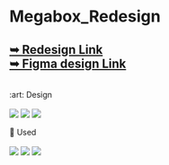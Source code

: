 # Megabox_Redesign
<a href="https://haezoo25.github.io/Megabox_Redesign/">➥ Redesign Link </a> <br>
<a href="https://www.figma.com/file/nIhJt1RpPl8wGHhbdUKa6Z/%EB%A9%94%EA%B0%80%EB%B0%95%EC%8A%A4-%EB%A6%AC%EB%94%94%EC%9E%90%EC%9D%B8(%ED%92%80%ED%8E%98%EC%9D%B4%EC%A7%80)?node-id=0%3A1&t=0uIRN7bfO1IXkcTp-1">➥ Figma design Link </a>
--------------------------------------
<br>
:art: Design <br><br>
<img src="https://img.shields.io/badge/Figma-F24E1E?style=for-the-badge&logo=Figma&logoColor=white">
<img src="https://img.shields.io/badge/Photoshop-31A8FF?style=for-the-badge&logo=Adobe Photoshop&logoColor=white">
<img src="https://img.shields.io/badge/Illustrator-FF9A00?style=for-the-badge&logo=Adobe Illustrator&logoColor=white">

:green_heart: Used <br><br>
<img src="https://img.shields.io/badge/HTML5-E34F26?style=for-the-badge&logo=HTML5&logoColor=white">
<img src="https://img.shields.io/badge/CSS3-1572B6?style=for-the-badge&logo=CSS3&logoColor=white">
<img src="https://img.shields.io/badge/JavaScript-F7DF1E?style=for-the-badge&logo=JavaScript&logoColor=black" />
